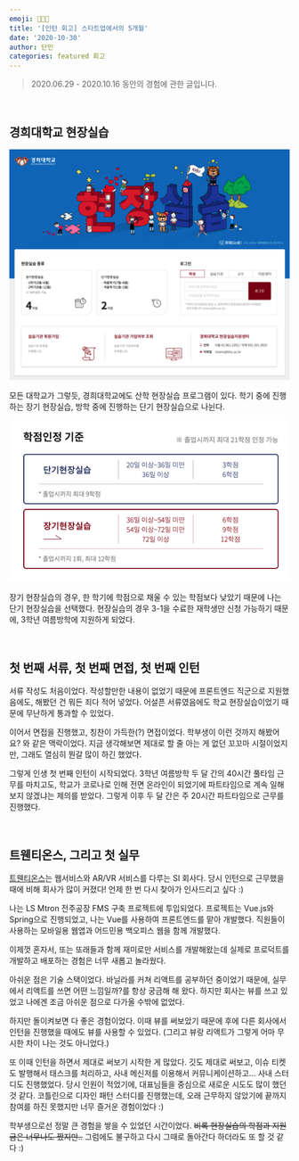 ```yaml
---
emoji: 👩🏻‍💻
title: '[인턴 회고] 스타트업에서의 5개월'
date: '2020-10-30'
author: 단민
categories: featured 회고
---
```


> 2020.06.29 - 2020.10.16 동안의 경험에 관한 글입니다.

&nbsp;

## 경희대학교 현장실습

![](1-0.png)

모든 대학교가 그렇듯, 경희대학교에도 산학 현장실습 프로그램이 있다. 학기 중에 진행하는 장기 현장실습, 방학 중에 진행하는 단기 현장실습으로 나뉜다.

![](1-1.png)

장기 현장실습의 경우, 한 학기에 학점으로 채울 수 있는 학점보다 낮았기 때문에 나는 단기 현장실습을 선택했다. 현장실습의 경우 3-1을 수료한 재학생만 신청 가능하기 때문에, 3학년 여름방학에 지원하게 되었다.

&nbsp;

## 첫 번째 서류, 첫 번째 면접, 첫 번째 인턴

서류 작성도 처음이었다. 작성할만한 내용이 없었기 때문에 프론트엔드 직군으로 지원했음에도, 해봤던 건 뭐든 죄다 적어 넣었다. 어설픈 서류였음에도 학교 현장실습이었기 때문에 무난하게 통과할 수 있었다.

이어서 면접을 진행했고, 칭찬이 가득한(?) 면접이었다. 학부생이 이런 것까지 해봤어요? 와 같은 맥락이었다. 지금 생각해보면 제대로 할 줄 아는 게 없던 꼬꼬마 시절이었지만, 그래도 열심히 뭔갈 많이 하긴 했었다.

그렇게 인생 첫 번째 인턴이 시작되었다. 3학년 여름방학 두 달 간의 40시간 풀타임 근무를 마치고도, 학교가 코로나로 인해 전면 온라인이 되었기에 파트타임으로 계속 일해보지 않겠냐는 제의를 받았다. 그렇게 이후 두 달 간은 주 20시간 파트타임으로 근무를 진행했다.

&nbsp;

## 트웬티온스, 그리고 첫 실무

[트웬티온스](https://twentyoz.kr/)는 웹서비스와 AR/VR 서비스를 다루는 SI 회사다. 당시 인턴으로 근무했을 때에 비해 회사가 많이 커졌다! 언제 한 번 다시 찾아가 인사드리고 싶다 :)

나는 LS Mtron 전주공장 FMS 구축 프로젝트에 투입되었다. 프로젝트는 Vue.js와 Spring으로 진행되었고, 나는 Vue를 사용하여 프론트엔드를 맡아 개발했다. 직원들이 사용하는 모바일용 웹앱과 어드민용 백오피스 웹을 함께 개발했다.

이제껏 혼자서, 또는 또래들과 함께 재미로만 서비스를 개발해왔는데 실제로 프로덕트를 개발하고 배포하는 경험은 너무 새롭고 놀라웠다.

아쉬운 점은 기술 스택이었다. 바닐라를 커쳐 리액트를 공부하던 중이었기 때문에, 실무에서 리액트를 쓰면 어떤 느낌일까?를 항상 궁금해 해 왔다. 하지만 회사는 뷰를 쓰고 있었고 나에겐 조금 아쉬운 점으로 다가올 수밖에 없었다.

하지만 돌이켜보면 다 좋은 경험이었다. 이때 뷰를 써보았기 때문에 후에 다른 회사에서 인턴을 진행했을 때에도 뷰를 사용할 수 있었다. (그리고 뷰랑 리액트가 그렇게 어마 무시한 차이 나는 것도 아니었다.)

또 이때 인턴을 하면서 제대로 써보기 시작한 게 많았다. 깃도 제대로 써보고, 이슈 티켓도 발행해서 태스크를 처리하고, 사내 메신저를 이용해서 커뮤니케이션하고... 사내 스터디도 진행했었다. 당시 인원이 적었기에, 대표님들을 중심으로 새로운 시도도 많이 했던 것 같다. 코틀린으로 디자인 패턴 스터디를 진행했는데, 오래 근무하지 않았기에 끝까지 참여를 하진 못했지만 너무 즐거운 경험이었다 :)

학부생으로선 정말 큰 경험을 쌓을 수 있었던 시간이었다. ~~비록 현장실습의 학점과 지원금은 너무나도 짰지만..~~ 그럼에도 불구하고 다시 그때로 돌아간다 하더라도 또 할 것 같다 :)
